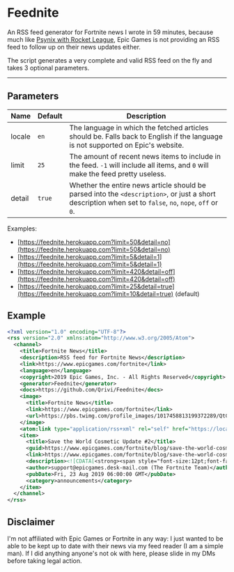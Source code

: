 # Feednite

An RSS feed generator for Fortnite news I wrote in 59 minutes, because much like [Psynix with Rocket League](https://github.com/Qrivi/RLRSS), Epic Games is not providing an RSS feed to follow up on their news updates either.

The script generates a very complete and valid RSS feed on the fly and takes 3 optional parameters.

* * *

## Parameters

| Name   | Default | Description |
| ------ | ------- | ----------- |
| locale | `en`    | The language in which the fetched articles should be. Falls back to English if the language is not supported on Epic's website. |
| limit  | `25`    | The amount of recent news items to include in the feed. `-1` will include all items, and `0` will make the feed pretty useless. |
| detail | `true`  | Whether the entire news article should be parsed into the `<description>`, or just a short description when set to `false`, `no`, `nope`, `off` or `0`. |

Examples:

-   [https://feednite.herokuapp.com?limit=50&detail=no](https://feednite.herokuapp.com?limit=50&detail=no)
-   [https://feednite.herokuapp.com?limit=5&detail=1](https://feednite.herokuapp.com?limit=5&detail=1)
-   [https://feednite.herokuapp.com?limit=420&detail=off](https://feednite.herokuapp.com?limit=420&detail=off)
-   [https://feednite.herokuapp.com?limit=25&detail=true](https://feednite.herokuapp.com?limit=10&detail=true) (default)

## Example

```xml
<?xml version="1.0" encoding="UTF-8"?>
<rss version="2.0" xmlns:atom="http://www.w3.org/2005/Atom">
  <channel>
    <title>Fortnite News</title>
    <description>RSS feed for Fortnite News</description>
    <link>https://www.epicgames.com/fortnite</link>
    <language>en</language>
    <copyright>2019 Epic Games, Inc. - All Rights Reserved</copyright>
    <generator>Feednite</generator>
    <docs>https://github.com/Qrivi/Feednite</docs>
    <image>
      <title>Fortnite News</title>
      <link>https://www.epicgames.com/fortnite</link>
      <url>https://pbs.twimg.com/profile_images/1017458813199372289/QtGv1tyn_400x400.jpg</url>
    </image>
    <atom:link type="application/rss+xml" rel="self" href="https://local.dev:3000/?limit=1&details=nope"/>
    <item>
      <title>Save the World Cosmetic Update #2</title>
      <guid>https://www.epicgames.com/fortnite/blog/save-the-world-cosmetic-update-2</guid>
      <link>https://www.epicgames.com/fortnite/blog/save-the-world-cosmetic-update-2</link>
      <description><![CDATA[<strong><span style="font-size:12pt;font-family:'Proxima Nova',sans-serif;white-space:pre;">Save the World Cosmetic Update #2</span></strong>]]></description>
      <author>support@epicgames.desk-mail.com (The Fortnite Team)</author>
      <pubDate>Fri, 23 Aug 2019 06:00:00 GMT</pubDate>
      <category>announcements</category>
    </item>
  </channel>
</rss>
```

## Disclaimer

I'm not affiliated with Epic Games or Fortnite in any way: I just wanted to be able to be kept up to date with their news via my feed reader (I am a simple man). If I did anything anyone's not ok with here, please slide in my DMs before taking legal action.
